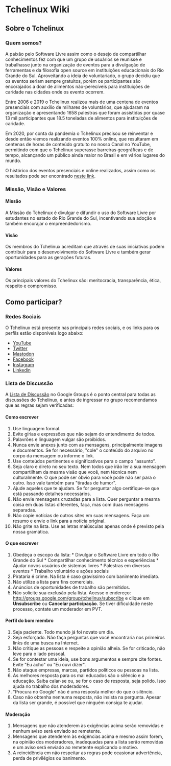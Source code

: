 Tchelinux Wiki
==============

## Sobre o Tchelinux

### Quem somos?

A paixão pelo Software Livre assim como o desejo de compartilhar conhecimentos fez com que um grupo de usuários se reunisse e trabalhasse junto na organização de eventos para a divulgação de ferramentas e da filosofia open source em instituições educacionais do Rio Grande do Sul. Aproveitando a ideia de voluntariado, o grupo decidiu que os eventos seriam sempre gratuitos, porém os participantes são encorajados a doar de alimentos não-perecíveis para instituições de caridade nas cidades onde os evento ocorrem.

Entre 2006 e 2019 o Tchelinux realizou mais de uma centena de eventos presenciais com auxílio de milhares de voluntários, que ajudaram na organização e apresentando 1658 palestras que foram assistidas por quase 13 mil participantes que 18.5 toneladas de alimentos para instituições de caridade.

Em 2020, por conta da pandemia o Tchelinux precisou se reinventar e desde então viemos realizando eventos 100% online, que resultaram em centenas de horas de conteúdo gratuito no nosso Canal no YouTube, permitindo com que o Tchelinux superasse barreiras geográficas e de tempo, alcançando um público ainda maior no Brasil e em vários lugares do mundo.

O histórico dos eventos presenciais e online realizados, assim como os resultados pode ser encontrado [neste link](https://github.com/tchelinux/wiki/eventos).

### Missão, Visão e Valores

#### Missão

A Missão do Tchelinux é divulgar e difundir o uso do Software Livre por estudantes no estado do Rio Grande do Sul, incentivando sua adoção e também encorajar o empreendedorismo.

#### Visão

Os membros do Tchelinux acreditam que através de suas iniciativas podem contribuir para o desenvolvimento do Software Livre e também gerar oportunidades para as gerações futuras.

#### Valores

Os principais valores do Tchelinux são: meritocracia, transparência, ética, respeito e compromisso.

## Como participar?

### Redes Sociais

O Tchelinux está presente nas principais redes sociais, e os links para os perfils estão disponíveis logo abaixo:

 * [YouTube](https://www.youtube.com/tchelinux)
 * [Twitter](https://twitter.com/tchelinux)
 * [Mastodon](https://mastodon.social/@tchelinux)
 * [Facebook](https://facebook.com/tchelinux)
 * [Instagram](https://instagram.com/tchelinux)
 * [Linkedin](https://www.linkedin.com/groups/771307)

### Lista de Discussão

A [Lista de Discussão](http://groups.google.com/group/tchelinux) no Google Groups é o ponto central para todas as discussões do Tchelinux, e antes de ingressar no grupo recomendamos que as regras sejam verificadas:

#### Como escrever

  1.  Use linguagem formal.
  2.  Evite gírias e expressões que não sejam do entendimento de todos.
  3.  Palavrões e linguagem vulgar são proibidos.
  4.  Nunca envie anexos junto com as mensagens, principalmente imagens e documentos. Se for necessário, "cole" o conteúdo do arquivo no corpo da mensagem ou informe o link.
  5.  Use conteúdos pertinentes e significativos para o campo "assunto”.
  6.  Seja claro e direto no seu texto.  Nem todos que irão ler a sua mensagem compartilham da mesma visão que você, nem técnica nem culturalmente. O que pode ser óbvio para você pode não ser para o outro. Isso vale também para "tiradas de humor".
  7.  Ajude aqueles que te ajudam. Se for perguntar algo certifique-se que está passando detalhes necessários.
  8.  Não envie mensagens cruzadas para a lista. Quer perguntar a mesma coisa em duas listas diferentes, faça, mas com duas mensagens separadas.
  9.  Não copie notícias de outros sites em suas mensagens. Faça um resumo e envie o link para a notícia original. 
  10.  Não grite na lista. Use as letras maiúsculas apenas onde é previsto pela nossa gramática.

#### O que escrever

  1.  Obedeça o escopo da lista:
    * Divulgar o Software Livre em todo o Rio Grande do Sul
    * Compartilhar conhecimento técnico e experiências
    * Ajudar novos usuários de sistemas livres
    * Palestras em diversos eventos
    * Trabalho voluntário e ações sociais
  2.  Pirataria é crime. Na lista é caso gravíssimo com banimento imediato.
  3.  Não utilize a lista para fins comerciais.
  4.  Anúncios de oportunidades de trabalho são permitidos.
  5.  Não solicite sua exclusão pela lista. Acesse o endereço: http://groups.google.com/group/tchelinux/subscribe e clique em **Unsubscribe** ou **Cancelar participação**. Se tiver dificuldade neste processo, contate um moderador em PVT.

#### Perfil do bom membro

  1.  Seja paciente. Todo mundo já foi novato um dia.
  2.  Seja esforçado. Não faça perguntas que você encontraria nos primeiros links de uma busca na Internet.
  3.  Não critique as pessoas e respeite a opinião alheia. Se for criticado, não leve para o lado pessoal.
  4.  Se for contestar uma ideia, use bons argumentos e sempre cite fontes. Evite "Eu acho" ou "Eu ouvi dizer". 
  5.  Não ataque empresas, marcas, partidos políticos ou pessoas na lista.
  6.  As melhores resposta para os mal educados são o silêncio e a educação. Saiba calar-se ou, se for o caso de resposta, seja polido. Isso ajuda no trabalho dos moderadores.
  7.  "Procura no Google" não é uma resposta melhor do que o silêncio.
  8.  Caso não obtenha nenhuma resposta, não insista na pergunta. Apesar da lista ser grande, é possível que ninguém consiga te ajudar.

#### Moderação

  1.  Mensagens que não atenderem às exigências acima serão removidas e nenhum aviso será enviado ao remetente. 
  2.  Mensagens que atenderem às exigências acima e mesmo assim forem, na opinião dos moderadores, inadequadas para a lista serão removidas e um aviso será enviado ao remetente explicando o motivo.
  3.  A reincidência em não respeitar as regras pode ocasionar advertência, perda de privilégios ou banimento.


